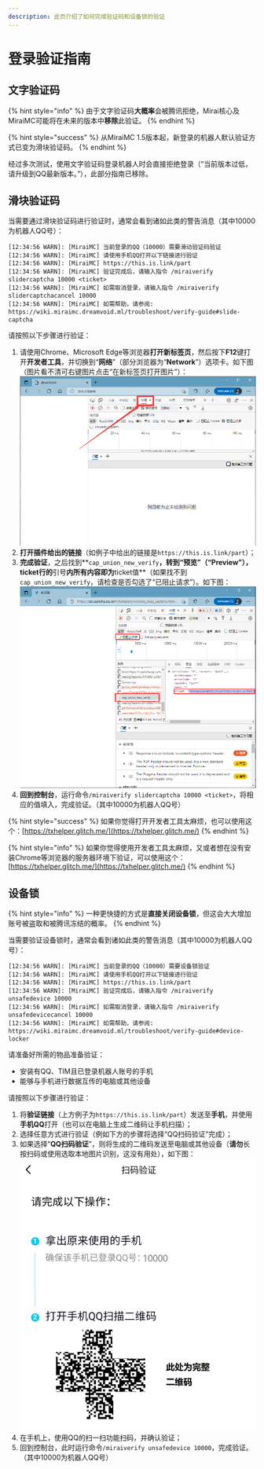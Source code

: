 ```yaml
---
description: 此页介绍了如何完成验证码和设备锁的验证
---
```


# 登录验证指南

## 文字验证码 <a id="word-captcha"></a>

{% hint style="info" %}
由于文字验证码**大概率**会被腾讯拒绝，Mirai核心及MiraiMC可能将在未来的版本中**移除**此验证。
{% endhint %}

{% hint style="success" %}
从MiraiMC 1.5版本起，新登录的机器人默认验证方式已变为滑块验证码。
{% endhint %}

经过多次测试，使用文字验证码登录机器人时会直接拒绝登录（“当前版本过低，请升级到QQ最新版本。”），此部分指南已移除。

## 滑块验证码 <a id="slide-captcha"></a>

当需要通过滑块验证码进行验证时，通常会看到诸如此类的警告消息（其中10000为机器人QQ号）：

```text
[12:34:56 WARN]: [MiraiMC] 当前登录的QQ（10000）需要滑动验证码验证
[12:34:56 WARN]: [MiraiMC] 请使用手机QQ打开以下链接进行验证
[12:34:56 WARN]: [MiraiMC] https://this.is.link/part
[12:34:56 WARN]: [MiraiMC] 验证完成后，请输入指令 /miraiverify slidercaptcha 10000 <ticket>
[12:34:56 WARN]: [MiraiMC] 如需取消登录，请输入指令 /miraiverify slidercaptchacancel 10000
[12:34:56 WARN]: [MiraiMC] 如需帮助，请参阅: https://wiki.miraimc.dreamvoid.ml/troubleshoot/verify-guide#slide-captcha
```

请按照以下步骤进行验证：

1. 请使用Chrome、Microsoft Edge等浏览器**打开新标签页**，然后按下**F12**键打开**开发者工具**，并切换到“**网络**”（部分浏览器为“**Network**”）选项卡。如下图（图片看不清可右键图片点击“在新标签页打开图片”）：  ![](../.gitbook/assets/network.png) 
2. **打开插件给出的链接**（如例子中给出的链接是`https://this.is.link/part`）；
3. **完成验证**，之后找到**`cap_union_new_verify`**，转到“**预览**”（“**Preview**”），**ticket行**的**引号**内所有内容即为**ticket值**（如果找不到`cap_union_new_verify`，请检查是否勾选了“已阻止请求”）。如下图：  ![](../.gitbook/assets/ticket.png) 
4. **回到控制台**，运行命令`/miraiverify slidercaptcha 10000 <ticket>`，将相应的值填入，完成验证。（其中10000为机器人QQ号）

{% hint style="success" %}
如果你觉得打开开发者工具太麻烦，也可以使用这个：[https://txhelper.glitch.me/](https://txhelper.glitch.me/)
{% endhint %}

{% hint style="info" %}
如果你觉得使用开发者工具太麻烦，又或者想在没有安装Chrome等浏览器的服务器环境下验证，可以使用这个：[https://txhelper.glitch.me/](https://txhelper.glitch.me/)
{% endhint %}

## 设备锁 <a id="device-locker"></a>

{% hint style="info" %}
一种更快捷的方式是**直接关闭设备锁**，但这会大大增加账号被盗取和被腾讯冻结的概率。
{% endhint %}

当需要验证设备锁时，通常会看到诸如此类的警告消息（其中10000为机器人QQ号）：

```text
[12:34:56 WARN]: [MiraiMC] 当前登录的QQ（10000）需要设备锁验证
[12:34:56 WARN]: [MiraiMC] 请使用手机QQ打开以下链接进行验证
[12:34:56 WARN]: [MiraiMC] https://this.is.link/part
[12:34:56 WARN]: [MiraiMC] 验证完成后，请输入指令 /miraiverify unsafedevice 10000
[12:34:56 WARN]: [MiraiMC] 如需取消登录，请输入指令 /miraiverify unsafedevicecancel 10000
[12:34:56 WARN]: [MiraiMC] 如需帮助，请参阅: https://wiki.miraimc.dreamvoid.ml/troubleshoot/verify-guide#device-locker
```

请准备好所需的物品准备验证：

* 安装有QQ、TIM且已登录机器人账号的手机
* 能够与手机进行数据互传的电脑或其他设备

请按照以下步骤进行验证：

1. 将**验证链接**（上方例子为`https://this.is.link/part`）发送至**手机**，并使用**手机QQ**打开（也可以在电脑上生成二维码让手机扫描）；
2. 选择任意方式进行验证（例如下方的步骤将选择“QQ扫码验证”完成）；
3. 如果选择“**QQ扫码验证**”，则将生成的二维码发送至电脑或其他设备（**请勿**长按扫码或使用选取本地图片识别，这没有用处），如下图：  ![](../.gitbook/assets/qr.jpg) 
4. 在手机上，使用QQ的扫一扫功能扫码，并确认验证；
5. 回到控制台，此时运行命令`/miraiverify unsafedevice 10000`，完成验证。（其中10000为机器人QQ号）


